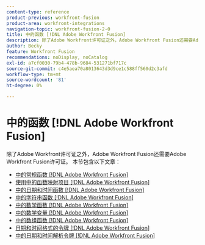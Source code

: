 ```yaml
---
content-type: reference
product-previous: workfront-fusion
product-area: workfront-integrations
navigation-topic: workfront-fusion-2-0
title: 中的函数 [!DNL Adobe Workfront Fusion]
description: 除了Adobe Workfront许可证之外，Adobe Workfront Fusion还需要Adobe Workfront Fusion许可证。
author: Becky
feature: Workfront Fusion
recommendations: noDisplay, noCatalog
exl-id: a7cf0030-79b4-478b-9684-531271bf717c
source-git-commit: c4e5aea70a8013643d3d9ce1c588ff560d2c3afd
workflow-type: tm+mt
source-wordcount: '81'
ht-degree: 0%

---
```


# 中的函数 [!DNL Adobe Workfront Fusion]

除了Adobe Workfront许可证之外，Adobe Workfront Fusion还需要Adobe Workfront Fusion许可证。
本节包含以下文章：

* [中的常规函数 [!DNL Adobe Workfront Fusion]](../../workfront-fusion/functions/general-functions.md)
* [使用中的函数映射项目 [!DNL Adobe Workfront Fusion]](../../workfront-fusion/functions/map-using-functions.md)
* [中的日期和时间函数 [!DNL Adobe Workfront Fusion]](../../workfront-fusion/functions/date-and-time-functions.md)
* [中的字符串函数 [!DNL Adobe Workfront Fusion]](../../workfront-fusion/functions/string-functions.md)
* [中的数学函数 [!DNL Adobe Workfront Fusion]](../../workfront-fusion/functions/math-functions.md)
* [中的数学变量 [!DNL Adobe Workfront Fusion]](../../workfront-fusion/functions/math-variables.md)
* [中的数组函数 [!DNL Adobe Workfront Fusion]](../../workfront-fusion/functions/array-functions.md)
* [日期和时间格式的令牌 [!DNL Adobe Workfront Fusion]](../../workfront-fusion/functions/tokens-for-date-and-time-formatting.md)
* [中的日期和时间解析令牌 [!DNL Adobe Workfront Fusion]](../../workfront-fusion/functions/tokens-for-date-and-time-parsing.md)
